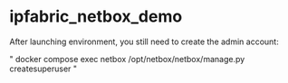 # ipfabric_netbox_demo
 
After launching environment, you still need to create the admin account:

" docker compose exec netbox /opt/netbox/netbox/manage.py createsuperuser "
